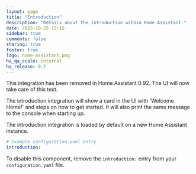 ```yaml
---
layout: page
title: "Introduction"
description: "Details about the introduction within Home Assistant."
date: 2015-10-25 15:15
sidebar: true
comments: false
sharing: true
footer: true
logo: home-assistant.png
ha_qa_scale: internal
ha_release: 0.7
---
```


<p class='note warning'>This integration has been removed in Home Assistant 0.92. The UI will now take care of this text.</p>

The introduction integration will show a card in the UI with 'Welcome Home!' and steps on how to get started. It will also print the same message to the console when starting up.

The introduction integration is loaded by default on a new Home Assistant instance.

```yaml
# Example configuration.yaml entry
introduction:
```

To disable this component, remove the `introduction:` entry from your `configuration.yaml` file.
